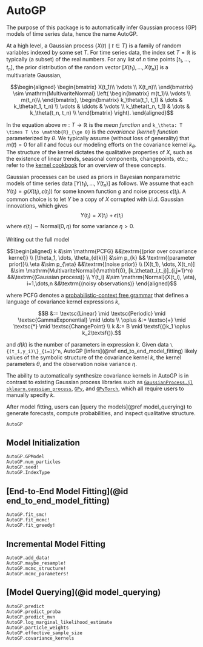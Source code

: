 # AutoGP

The purpose of this package is to automatically infer Gaussian process (GP)
models of time series data, hence the name AutoGP.

At a high level, a Gaussian process $\{X(t) \mid t \in T \}$ is a family of
random variables indexed by some set $T$. For time series data, the index set
$T = \mathbb{R}$ is typically (a subset) of the real numbers.
For any list of $n$ time points $[t_1, \dots, t_n]$, the prior distribution
of the random vector $[X(t_1), \dots, X(t_n)]$ is a multivariate Gaussian,

```math
\begin{aligned}
    \begin{bmatrix}
        X(t_1)\\
        \vdots \\
        X(t_n)\\
    \end{bmatrix}
\sim \mathrm{MultivariteNormal} \left(
    \begin{bmatrix}
        m(t_1)\\
        \vdots \\
        m(t_n)\\
    \end{bmatrix},
    \begin{bmatrix}
        k_\theta(t_1, t_1) & \dots & k_\theta(t_1, t_n) \\
        \vdots & \ddots & \vdots \\
        k_\theta(t_n, t_1) & \dots & k_\theta(t_n, t_n) \\
    \end{bmatrix}
    \right).
\end{aligned}
```
In the equation above $m : T \to \mathbb{R}$ is the _mean
function_ and ``k_\theta: T \times T \to \mathbb{R}_{\ge 0}`` is the
_covariance (kernel) function_ parameterized by $\theta$. We typically
assume (without loss of generality) that $m(t) = 0$ for all $t$ and focus
our modeling efforts on the covariance kernel $k_\theta$. The structure
of the kernel dictates the qualitative properties of $X$, such as the existence
of linear trends, seasonal components, changepoints, etc.; refer to
the [kernel cookbook](https://www.cs.toronto.edu/~duvenaud/cookbook/) for
an overview of these concepts.

Gaussian processes can be used as priors in Bayesian nonparametric models
of time series data $[Y(t_1), \dots, Y(t_n)]$ as follows. We assume that
each $Y(t_i) = g(X(t_i), \epsilon(t_i))$ for some known function $g$ and
noise process $\epsilon(t_i)$. A common choice is to let $Y$ be a copy of
$X$ corrupted with i.i.d. Gaussian innovations, which gives $$Y(t_i) =
X(t_i) + \epsilon(t_i)$$ where $\epsilon(t_i) \sim \mathrm{Normal}(0,
\eta)$ for some variance $\eta > 0$.

Writing out the full model
```math
\begin{aligned}
k
    &\sim \mathrm{PCFG}
    &&\textrm{(prior over covariance kernel)} \\
[\theta_1, \dots, \theta_{d(k)}]
    &\sim p_{k}
    && \textrm{(parameter prior)}\\
\eta
    &\sim p_{\eta}
    &&\textrm{(noise prior)} \\
[X(t_1), \dots, X(t_n)]
    &\sim \mathrm{MultivariteNormal}(\mathbf{0}, [k_\theta(t_i,t_j)]_{i,j=1}^n)
    &&\textrm{(Gaussian process)} \\
Y(t_i)
    &\sim \mathrm{Normal}(X(t_i), \eta), i=1,\dots,n
    &&\textrm{(noisy observations)}
\end{aligned}
```

where PCFG denotes a [probabilistic-context free grammar](https://en.wikipedia.org/wiki/Probabilistic_context-free_grammar)
that defines a language of covariance kernel expressions $k$,
```math
B      &:= \textsc{Linear} \mid \textsc{Periodic} \mid \textsc{GammaExponential} \mid \dots \\
\oplus &:= \textsc{+} \mid \textsc{*} \mid \textsc{ChangePoint} \\
k      &:= B \mid \textsf{(}k_1 \oplus k_2\textsf{)}.
```
and $d(k)$ is the number of parameters in expression $k$.
Given data ``\{(t_i,y_i)\}_{i=1}^n``, AutoGP [infers](@ref end_to_end_model_fitting)
likely values of the symbolic structure of the covariance kernel $k$,
the kernel parameters $\theta$,
and the observation noise variance $\eta$.

The ability to automatically synthesize covariance kernels in AutoGP is
in contrast to existing Gaussian process libraries such as
[`GaussianProcess.jl`](https://github.com/STOR-i/GaussianProcesses.jl/)
[`sklearn.gaussian_process`](https://scikit-learn.org/stable/modules/gaussian_process.html),
[`GPy`](https://gpy.readthedocs.io/en/deploy/), and
[`GPyTorch`](https://gpytorch.ai/), which all require users to manually
specify $k$.

After model fitting, users can [query the models](@ref model_querying)
to generate forecasts, compute probabilities, and inspect qualitative structure.

```@docs
AutoGP
```

## Model Initialization

```@docs
AutoGP.GPModel
AutoGP.num_particles
AutoGP.seed!
AutoGP.IndexType
```

## [End-to-End Model Fitting](@id end_to_end_model_fitting)

```@docs
AutoGP.fit_smc!
AutoGP.fit_mcmc!
AutoGP.fit_greedy!
```

## Incremental Model Fitting

```@docs
AutoGP.add_data!
AutoGP.maybe_resample!
AutoGP.mcmc_structure!
AutoGP.mcmc_parameters!
```

## [Model Querying](@id model_querying)

```@docs
AutoGP.predict
AutoGP.predict_proba
AutoGP.predict_mvn
AutoGP.log_marginal_likelihood_estimate
AutoGP.particle_weights
AutoGP.effective_sample_size
AutoGP.covariance_kernels
```
